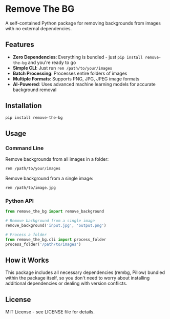 # Remove The BG

A self-contained Python package for removing backgrounds from images with no external dependencies.

## Features

- **Zero Dependencies**: Everything is bundled - just `pip install remove-the-bg` and you're ready to go
- **Simple CLI**: Just run `rem /path/to/your/images`
- **Batch Processing**: Processes entire folders of images
- **Multiple Formats**: Supports PNG, JPG, JPEG image formats
- **AI-Powered**: Uses advanced machine learning models for accurate background removal

## Installation

```bash
pip install remove-the-bg
```

## Usage

### Command Line

Remove backgrounds from all images in a folder:
```bash
rem /path/to/your/images
```

Remove background from a single image:
```bash
rem /path/to/image.jpg
```

### Python API

```python
from remove_the_bg import remove_background

# Remove background from a single image
remove_background('input.jpg', 'output.png')

# Process a folder
from remove_the_bg.cli import process_folder
process_folder('/path/to/images')
```

## How it Works

This package includes all necessary dependencies (rembg, Pillow) bundled within the package itself, so you don't need to worry about installing additional dependencies or dealing with version conflicts.

## License

MIT License - see LICENSE file for details.

